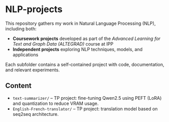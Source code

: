 # NLP-projects
This repository gathers my work in Natural Language Processing (NLP), including both:

- **Coursework projects** developed as part of the *Advanced Learning for Text and Graph Data (ALTEGRAD)* course at IPP
- **Independent projects** exploring NLP techniques, models, and applications

Each subfolder contains a self-contained project with code, documentation, and relevant experiments.

## Content
- `text-summarizer/` – TP project: fine-tuning Qwen2.5 using PEFT (LoRA) and quantization to reduce VRAM usage.  
- `English-French-translator/` – TP project: translation model based on seq2seq architecture.
